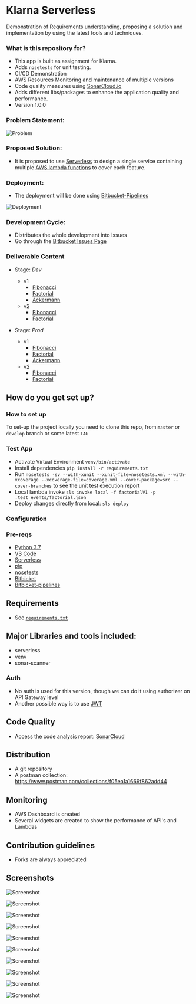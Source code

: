 # Klarna Serverless #

Demonstration of Requirements understanding, proposing a solution and implementation by using the latest tools and techniques.


### What is this repository for? ###

* This app is built as assignment for Klarna.
* Adds `nosetests` for unit testing.
* CI/CD Demonstration
* AWS Resources Monitoring and maintenance of multiple versions
* Code quality measures using [SonarCloud.io](https://sonarcloud.io/dashboard?id=naeem__astro_klarna-serverless)
* Adds different libs/packages to enhance the application quality and performance.
* Version 1.0.0


### Problem Statement:
 ![Problem](screenshots/problem.png)


### Proposed Solution:
- It is proposed to use [Serverless](http://serverless.com/) to design a single service containing multiple [AWS lambda functions](https://aws.amazon.com/lambda/) to cover each feature.


### Deployment:
- The deployment will be done using [Bitbucket-Pipelines](https://bitbucket.org/product/features/pipelines)

![Deployment](screenshots/slsdeploy.png)

### Development Cycle:
- Distributes the whole development into Issues
- Go through the [Bitbucket Issues Page](https://bitbucket.org/naeem__astro/klarna-serverless/issues)

### Deliverable Content ###
- Stage: _Dev_
  - v1
    - [Fibonacci](https://1qud313c6f.execute-api.ap-southeast-1.amazonaws.com/dev/api/v1/fibonacci?n=10)
    - [Factorial](https://1qud313c6f.execute-api.ap-southeast-1.amazonaws.com/dev/api/v1/factorial?n=10)
    - [Ackermann](https://1qud313c6f.execute-api.ap-southeast-1.amazonaws.com/dev/api/v1/ackermann?m=1&n=3)
  - v2
    - [Fibonacci](https://1qud313c6f.execute-api.ap-southeast-1.amazonaws.com/dev/api/v2/fibonacci?n=10)
    - [Factorial](https://1qud313c6f.execute-api.ap-southeast-1.amazonaws.com/dev/api/v2/factorial?n=10)

- Stage: _Prod_
  - v1
    - [Fibonacci](https://ag2k98qedk.execute-api.ap-southeast-1.amazonaws.com/prod/api/v1/fibonacci?n=5)
    - [Factorial](https://ag2k98qedk.execute-api.ap-southeast-1.amazonaws.com/prod/api/v1/factorial?n=5)
    - [Ackermann](https://ag2k98qedk.execute-api.ap-southeast-1.amazonaws.com/prod/api/v1/ackermann?m=1&n=1)
  - v2
    - [Fibonacci](https://ag2k98qedk.execute-api.ap-southeast-1.amazonaws.com/prod/api/v2/fibonacci?n=5)
    - [Factorial](https://ag2k98qedk.execute-api.ap-southeast-1.amazonaws.com/prod/api/v2/factorial?n=5)


## How do you get set up? ##

### How to set up ###
To set-up the project locally you need to clone this repo, from `master` or `develop` branch or some latest `TAG`


### Test App
- Activate Virtual Environment `venv/bin/activate` 
- Install dependencies `pip install -r requirements.txt`   
- Run `nosetests -sv --with-xunit --xunit-file=nosetests.xml --with-xcoverage --xcoverage-file=coverage.xml --cover-package=src --cover-branches` to see the unit test execution report
- Local lambda invoke `sls invoke local -f factorialV1 -p .test_events/factorial.json`
- Deploy changes directly from local: `sls deploy`


### Configuration ###

### Pre-reqs

- [Python 3.7](https://www.python.org/downloads/release/python-376/)
- [VS Code](https://code.visualstudio.com/)
- [Serverless](http://serverless.com/)
- [pip](https://pypi.org/project/pip/)
- [nosetests](https://nose.readthedocs.io/en/latest/)
- [Bitbicket](www.bitbucket.org)
- [Bitbicket-pipelines](https://bitbucket.org/product/features/pipelines)

## Requirements ##

- See [`requirements.txt`](/requirements.txt)


## Major Libraries and tools included: ##

- serverless
- venv
- sonar-scanner

### Auth ###
- No auth is used for this version, though we can do it using authorizer on API Gateway level
- Another possible way is to use [JWT](https://jwt.io/)

## Code Quality ##
- Access the code analysis report: [SonarCloud](https://sonarcloud.io/dashboard?id=naeem__astro_klarna-serverless)


## Distribution ##
- A git repository
- A postman collection: https://www.postman.com/collections/f05ea1a1669f862add44


## Monitoring ## 
- AWS Dashboard is created
- Several widgets are created to show the performance of API's and Lambdas

## Contribution guidelines ##

- Forks are always appreciated

## Screenshots ##

![Screenshot](screenshots/0.png)

![Screenshot](screenshots/1.png)

![Screenshot](screenshots/2.png)

![Screenshot](screenshots/2a.png)

![Screenshot](screenshots/3.png)

![Screenshot](screenshots/4.png)

![Screenshot](screenshots/5.png)

![Screenshot](screenshots/6.png)

![Screenshot](screenshots/7.png)

![Screenshot](screenshots/8.png)
